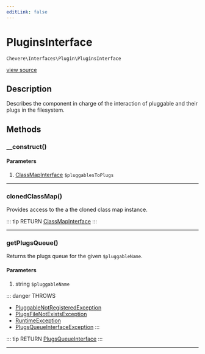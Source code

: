 ```yaml
---
editLink: false
---
```


# PluginsInterface

`Chevere\Interfaces\Plugin\PluginsInterface`

[view source](https://github.com/chevere/chevere/blob/master/src/Chevere/Interfaces/Plugin/PluginsInterface.php)

## Description

Describes the component in charge of the interaction of pluggable and their plugs in the filesystem.

## Methods

### __construct()

#### Parameters

1. [ClassMapInterface](../ClassMap/ClassMapInterface.md) `$pluggablesToPlugs`

---

### clonedClassMap()

Provides access to the a the cloned class map instance.

::: tip RETURN
[ClassMapInterface](../ClassMap/ClassMapInterface.md)
:::

---

### getPlugsQueue()

Returns the plugs queue for the given `$pluggableName`.

#### Parameters

1. string `$pluggableName`

::: danger THROWS
- [PluggableNotRegisteredException](../../Exceptions/Plugin/PluggableNotRegisteredException.md) 
- [PlugsFileNotExistsException](../../Exceptions/Plugin/PlugsFileNotExistsException.md) 
- [RuntimeException](../../Exceptions/Core/RuntimeException.md) 
- [PlugsQueueInterfaceException](../../Exceptions/Plugin/PlugsQueueInterfaceException.md) 
:::

::: tip RETURN
[PlugsQueueInterface](./PlugsQueueInterface.md)
:::

---
